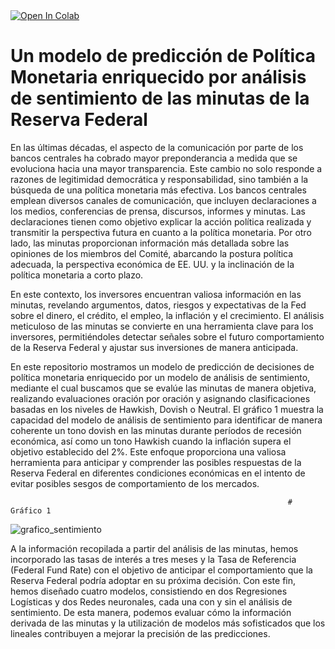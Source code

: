 <a target="_blank" href="https://colab.research.google.com/github/PabloOrazi/fed-sentiment-analysis/">
  <img src="https://colab.research.google.com/assets/colab-badge.svg" alt="Open In Colab"/>
</a>

# Un modelo de predicción de Política Monetaria enriquecido por análisis de sentimiento de las minutas de la Reserva Federal

En las últimas décadas, el aspecto de la comunicación por parte de los bancos centrales ha cobrado mayor preponderancia a medida que se evoluciona hacia una mayor transparencia. Este cambio no solo responde a razones de legitimidad democrática y responsabilidad, sino también a la búsqueda de una política monetaria más efectiva. Los bancos centrales emplean diversos canales de comunicación, que incluyen declaraciones a los medios, conferencias de prensa, discursos, informes y minutas. Las declaraciones tienen como objetivo explicar la acción política realizada y transmitir la perspectiva futura en cuanto a la política monetaria. Por otro lado, las minutas proporcionan información más detallada sobre las opiniones de los miembros del Comité, abarcando la postura política adecuada, la perspectiva económica de EE. UU. y la inclinación de la política monetaria a corto plazo.

En este contexto, los inversores encuentran valiosa información en las minutas, revelando argumentos, datos, riesgos y expectativas de la Fed sobre el dinero, el crédito, el empleo, la inflación y el crecimiento. El análisis meticuloso de las minutas se convierte en una herramienta clave para los inversores, permitiéndoles detectar señales sobre el futuro comportamiento de la Reserva Federal y ajustar sus inversiones de manera anticipada.

En este repositorio mostramos un modelo de predicción de decisiones de política monetaria enriquecido por un modelo de análisis de sentimiento, mediante el cual buscamos que se evalúe las minutas de manera objetiva, realizando evaluaciones oración por oración y asignando clasificaciones basadas en los niveles de Hawkish, Dovish o Neutral. El gráfico 1 muestra la capacidad del modelo de análisis de sentimiento para identificar de manera coherente un tono dovish en las minutas durante períodos de recesión económica, así como un tono Hawkish cuando la inflación supera el objetivo establecido del 2%. Este enfoque proporciona una valiosa herramienta para anticipar y comprender las posibles respuestas de la Reserva Federal en diferentes condiciones económicas en el intento de evitar posibles sesgos de comportamiento de los mercados. 


                                                                  # Gráfico 1


![grafico_sentimiento](https://github.com/PabloOrazi/fed-sentiment-analysis/assets/44901407/61326f0e-109e-4e5b-9996-e3aa1b689b51)

A la información recopilada a partir del análisis de las minutas, hemos incorporado las tasas de interés a tres meses y la Tasa de Referencia (Federal Fund Rate) con el objetivo de anticipar el comportamiento que la Reserva Federal podría adoptar en su próxima decisión. Con este fin, hemos diseñado cuatro modelos, consistiendo en dos Regresiones Logísticas y dos Redes neuronales, cada una con y sin el análisis de sentimiento. De esta manera, podemos evaluar cómo la información derivada de las minutas y la utilización de modelos más sofisticados que los lineales contribuyen a mejorar la precisión de las predicciones.

